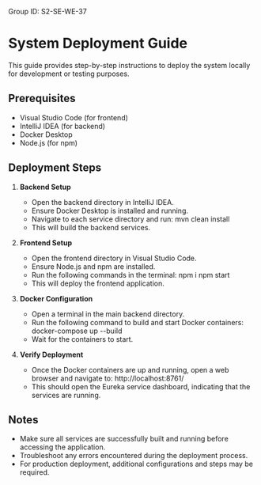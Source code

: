 Group ID: S2-SE-WE-37

# System Deployment Guide

This guide provides step-by-step instructions to deploy the system locally for development or testing purposes.

## Prerequisites

- Visual Studio Code (for frontend)
- IntelliJ IDEA (for backend)
- Docker Desktop
- Node.js (for npm)

## Deployment Steps

1. **Backend Setup**

   - Open the backend directory in IntelliJ IDEA.
   - Ensure Docker Desktop is installed and running.
   - Navigate to each service directory and run:
     mvn clean install
   - This will build the backend services.

2. **Frontend Setup**

   - Open the frontend directory in Visual Studio Code.
   - Ensure Node.js and npm are installed.
   - Run the following commands in the terminal:
     npm i
     npm start
   - This will deploy the frontend application.

3. **Docker Configuration**

   - Open a terminal in the main backend directory.
   - Run the following command to build and start Docker containers:
     docker-compose up --build
   - Wait for the containers to start.

4. **Verify Deployment**
   - Once the Docker containers are up and running, open a web browser and navigate to:
     http://localhost:8761/
   - This should open the Eureka service dashboard, indicating that the services are running.

## Notes

- Make sure all services are successfully built and running before accessing the application.
- Troubleshoot any errors encountered during the deployment process.
- For production deployment, additional configurations and steps may be required.
